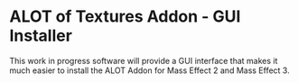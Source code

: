 # ALOT of Textures Addon - GUI Installer

This work in progress software will provide a GUI interface that makes it much easier to install the ALOT Addon for Mass Effect 2 and Mass Effect 3.
